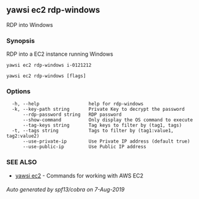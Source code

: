 ## yawsi ec2 rdp-windows

RDP into Windows

### Synopsis


RDP into a EC2 instance running Windows

	yawsi ec2 rdp-windows i-0121212
	

```
yawsi ec2 rdp-windows [flags]
```

### Options

```
  -h, --help                  help for rdp-windows
  -k, --key-path string       Private Key to decrypt the password
      --rdp-password string   RDP password
      --show-command          Only display the OS command to execute
      --tag-keys string       Tag keys to filter by (tag1, tags)
  -t, --tags string           Tags to filter by (tag1:value1, tag2:value2)
      --use-private-ip        Use Private IP address (default true)
      --use-public-ip         Use Public IP address
```

### SEE ALSO
* [yawsi ec2](yawsi_ec2.md)	 - Commands for working with AWS EC2

###### Auto generated by spf13/cobra on 7-Aug-2019
